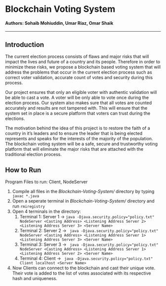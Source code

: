 # Blockchain Voting System
#### Authors: Sohaib Mohiuddin, Umar Riaz, Omar Shaik
---
## Introduction
The current election process consists of flaws and major risks that will impact the lives and future of a country and its people. Therefore in order to minimize these  risks, we propose a blockchain based voting system that will address the problems that occur in the current election process such as correct voter validation, accurate count of votes and security during this process.

Our project ensures that only an eligible voter with authentic validation will be able to cast a vote. A voter will be only able to vote once during the election process.  Our system also makes sure that all votes are counted accurately and results are not tampered with. This will ensure that the system set in place is a secure platform that voters can trust during the elections. 

The motivation behind the idea of this project is to restore the faith of a country in it’s leaders and to ensure the leader that is being elected represents and speaks for the interests of the majority of the population. The blockchain voting system will be a safe, secure and trustworthy voting platform that will eliminate the major risks that are attached with the traditional election process.

## How to Run
Program Files to run: Client, NodeServer
1. Compile all files in the *Blockchain-Voting-System/* directory by typing ``` javac *.java```
2. Open a seperate terminal in *Blockchain-Voting-System/* directory and run ```rmiregistry```
3. Open 4 terminals in the directory:
	1. Terminal 1: Server 1 -> ```java -Djava.security.policy="policy.txt" NodeServer <Casting Address> <Listening Address Server 2> <Listening Address Server 3> <Server Name>```
	2. Terminal 2: Server 2 -> ``` java -Djava.security.policy="policy.txt" NodeServer <Casting Address> <Listening Address Server 1> <Listening Address Server 3> <Server Name>```
	3. Terminal 3: Server 3 -> ``` java -Djava.security.policy="policy.txt" NodeServer <Casting Address> <Listening Address Server 1> <Listening Address Server 2> <Server Name>```
	4. Terminal 4: Client -> ``` java -Djava.security.policy="policy.txt" Client localhost <Server Name>```
4. Now Clients can connect to the blockchain and cast their unique vote. Their vote is added to the list of votes associated with its respective hash and uniqueness. 
